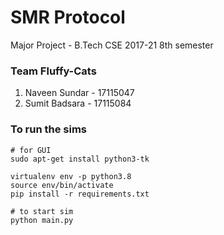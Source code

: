 # SMR Protocol 

Major Project - B.Tech CSE 2017-21 8th semester

### Team Fluffy-Cats
1. Naveen Sundar - 17115047
1. Sumit Badsara - 17115084


### To run the sims
```
# for GUI
sudo apt-get install python3-tk

virtualenv env -p python3.8
source env/bin/activate
pip install -r requirements.txt

# to start sim
python main.py 
```
